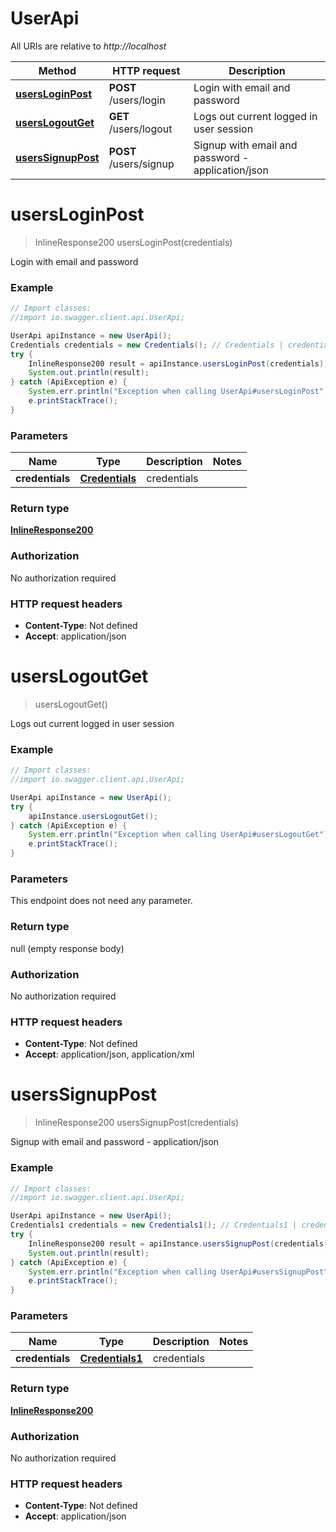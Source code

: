 # UserApi

All URIs are relative to *http://localhost*

Method | HTTP request | Description
------------- | ------------- | -------------
[**usersLoginPost**](UserApi.md#usersLoginPost) | **POST** /users/login | Login with email and password
[**usersLogoutGet**](UserApi.md#usersLogoutGet) | **GET** /users/logout | Logs out current logged in user session
[**usersSignupPost**](UserApi.md#usersSignupPost) | **POST** /users/signup | Signup with email and password - application/json


<a name="usersLoginPost"></a>
# **usersLoginPost**
> InlineResponse200 usersLoginPost(credentials)

Login with email and password



### Example
```java
// Import classes:
//import io.swagger.client.api.UserApi;

UserApi apiInstance = new UserApi();
Credentials credentials = new Credentials(); // Credentials | credentials
try {
    InlineResponse200 result = apiInstance.usersLoginPost(credentials);
    System.out.println(result);
} catch (ApiException e) {
    System.err.println("Exception when calling UserApi#usersLoginPost");
    e.printStackTrace();
}
```

### Parameters

Name | Type | Description  | Notes
------------- | ------------- | ------------- | -------------
 **credentials** | [**Credentials**](Credentials.md)| credentials |

### Return type

[**InlineResponse200**](InlineResponse200.md)

### Authorization

No authorization required

### HTTP request headers

 - **Content-Type**: Not defined
 - **Accept**: application/json

<a name="usersLogoutGet"></a>
# **usersLogoutGet**
> usersLogoutGet()

Logs out current logged in user session



### Example
```java
// Import classes:
//import io.swagger.client.api.UserApi;

UserApi apiInstance = new UserApi();
try {
    apiInstance.usersLogoutGet();
} catch (ApiException e) {
    System.err.println("Exception when calling UserApi#usersLogoutGet");
    e.printStackTrace();
}
```

### Parameters
This endpoint does not need any parameter.

### Return type

null (empty response body)

### Authorization

No authorization required

### HTTP request headers

 - **Content-Type**: Not defined
 - **Accept**: application/json, application/xml

<a name="usersSignupPost"></a>
# **usersSignupPost**
> InlineResponse200 usersSignupPost(credentials)

Signup with email and password - application/json

### Example
```java
// Import classes:
//import io.swagger.client.api.UserApi;

UserApi apiInstance = new UserApi();
Credentials1 credentials = new Credentials1(); // Credentials1 | credentials
try {
    InlineResponse200 result = apiInstance.usersSignupPost(credentials);
    System.out.println(result);
} catch (ApiException e) {
    System.err.println("Exception when calling UserApi#usersSignupPost");
    e.printStackTrace();
}
```

### Parameters

Name | Type | Description  | Notes
------------- | ------------- | ------------- | -------------
 **credentials** | [**Credentials1**](Credentials1.md)| credentials |

### Return type

[**InlineResponse200**](InlineResponse200.md)

### Authorization

No authorization required

### HTTP request headers

 - **Content-Type**: Not defined
 - **Accept**: application/json

